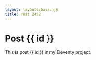 ```yaml
---
layout: layouts/base.njk
title: Post 2452
---
```


# Post {{ id }}

This is post {{ id }} in my Eleventy project.
